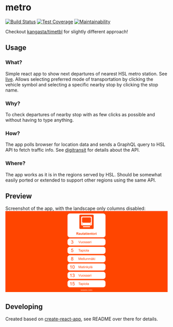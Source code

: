 # metro
[![Build Status](https://travis-ci.org/kangasta/metro.svg?branch=master)](https://travis-ci.org/kangasta/metro)
[![Test Coverage](https://api.codeclimate.com/v1/badges/a28d52f50bf259e2547a/test_coverage)](https://codeclimate.com/github/kangasta/metro/test_coverage)
[![Maintainability](https://api.codeclimate.com/v1/badges/a28d52f50bf259e2547a/maintainability)](https://codeclimate.com/github/kangasta/metro/maintainability)

Checkout [kangasta/timetbl](https://github.com/kangasta/timetbl) for slightly different approach! 

## Usage

### What?

Simple react app to show next departures of nearest HSL metro station. See [live](https://kangasta.github.io/metro/). Allows selecting preferred mode of transportation by clicking the vehicle symbol and selecting a specific nearby stop by clicking the stop name.

### Why?

To check departures of nearby stop with as few clicks as possible and without having to type anything.

### How?

The app polls browser for location data and sends a GraphQL query to HSL API to fetch traffic info. See [digitransit](https://digitransit.fi/en/developers/) for details about the API.

### Where?

The app works as it is in the regions served by HSL. Should be somewhat easily ported or extended to support other regions using the same API.

## Preview

Screenshot of the app, with the landscape only columns disabled:
![App screenshot](public/preview.png)

## Developing

Created based on [create-react-app](https://github.com/facebookincubator/create-react-app), see README over there for details.
